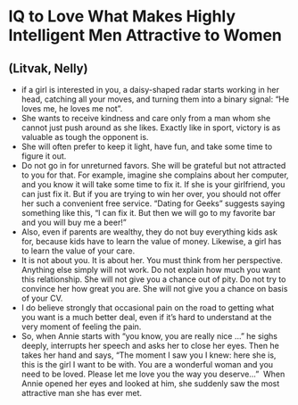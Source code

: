 # IQ to Love What Makes Highly Intelligent Men Attractive to Women
## (Litvak, Nelly)
- if a girl is interested in you, a daisy-shaped radar starts working in her head, catching all your moves, and turning them into a binary signal: “He loves me, he loves me not”.
- She wants to receive kindness and care only from a man whom she cannot just push around as she likes. Exactly like in sport, victory is as valuable as tough the opponent is.
- She will often prefer to keep it light, have fun, and take some time to figure it out.
- Do not go in for unreturned favors. She will be grateful but not attracted to you for that. For example, imagine she complains about her computer, and you know it will take some time to fix it. If she is your girlfriend, you can just fix it. But if you are trying to win her over, you should not offer her such a convenient free service. “Dating for Geeks” suggests saying something like this, “I can fix it. But then we will go to my favorite bar and you will buy me a beer!”
- Also, even if parents are wealthy, they do not buy everything kids ask for, because kids have to learn the value of money. Likewise, a girl has to learn the value of your care.
- It is not about you. It is about her. You must think from her perspective. Anything else simply will not work. Do not explain how much you want this relationship. She will not give you a chance out of pity. Do not try to convince her how great you are. She will not give you a chance on basis of your CV.
- I do believe strongly that occasional pain on the road to getting what you want is a much better deal, even if it’s hard to understand at the very moment of feeling the pain.
- So, when Annie starts with “you know, you are really nice …” he sighs deeply, interrupts her speech and asks her to close her eyes. Then he takes her hand and says, “The moment I saw you I knew: here she is, this is the girl I want to be with. You are a wonderful woman and you need to be loved. Please let me love you the way you deserve…”  When Annie opened her eyes and looked at him, she suddenly saw the most attractive man she has ever met.
